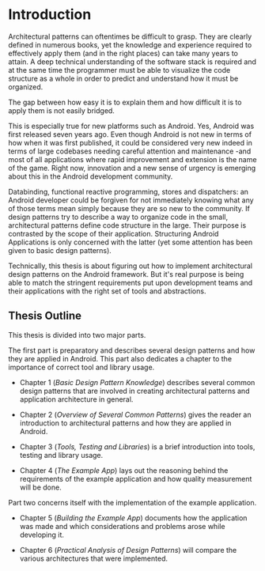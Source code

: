
# Introduction

Architectural patterns can oftentimes be difficult to grasp. They are clearly defined in numerous books, yet the knowledge and experience required to effectively apply them (and in the right places) can take many years to attain. A deep technical understanding of the software stack is required and at the same time the programmer must be able to visualize the code structure as a whole in order to predict and understand how it must be organized. 

The gap between how easy it is to explain them and how difficult it is to apply them is not easily bridged. 

This is especially true for new platforms such as Android. Yes, Android was first released seven years ago. Even though Android is not new in terms of how when it was first published, it could be considered very new indeed in terms of large codebases needing careful attention and maintenance -and most of all applications where rapid improvement and extension is the name of the game. Right now, innovation and a new sense of urgency is emerging about this in the Android development community. 

Databinding, functional reactive programming, stores and dispatchers: an Android developer could be forgiven for not immediately knowing what any of those terms mean simply because they are so new to the community. If design patterns try to describe a way to organize code in the small, architectural patterns define code structure in the large. Their purpose is contrasted by the scope of their application. Structuring Android Applications is only concerned with the latter (yet some attention has been given to basic design patterns).

Technically, this thesis is about figuring out how to implement architectural design patterns on the Android framework. But it's real purpose is being able to match the stringent requirements put upon development teams and their applications with the right set of tools and abstractions. 

## Thesis Outline

This thesis is divided into two major parts. 

The first part is preparatory and describes several design patterns and how they are applied in Android. This part also dedicates a chapter to the importance of correct tool and library usage.

* Chapter 1 (*Basic Design Pattern Knowledge*) describes several common design patterns that are involved in creating architectural patterns and application architecture in general.

* Chapter 2 (*Overview of Several Common Patterns*) gives the reader an introduction to architectural patterns and how they are applied in Android.

* Chapter 3 (*Tools, Testing and Libraries*) is a brief introduction into tools, testing and library usage.

* Chapter 4 (*The Example App*) lays out the reasoning behind the requirements of the example application and how quality measurement will be done.

Part two concerns itself with the implementation of the example application.

* Chapter 5 (*Building the Example App*) documents how the application was made and which considerations and problems arose while developing it.

* Chapter 6 (*Practical Analysis of Design Patterns*) will compare the various architectures that were implemented.
